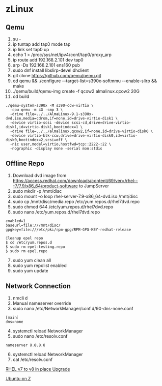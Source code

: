 # zLinux

## Qemu 

1. su -
2. ip tuntap add tap0 mode tap
3. ip link set tap0 up
4. echo 1 > /proc/sys/net/ipv4/conf/tap0/proxy_arp
5. ip route add 192.168.2.101 dev tap0
6. arp -Ds 192.168.2.101 ens160 pub
8. sudo dnf install libslirp-devel dhclient
7. git clone https://github.com/qemu/qemu.git
8. cd qemu && ./configure --target-list=s390x-softmmu --enable-slirp && make
9. ./qemu/build/qemu-img create -f qcow2 almalinux.qcow2 20G
10. cd build
```
./qemu-system-s390x -M s390-ccw-virtio \
  -cpu qemu -m 4G -smp 3 \
  -drive file=../../AlmaLinux-9.1-s390x-dvd.iso,media=cdrom,if=none,id=drive-virtio-disk1 \
  -device virtio-scsi -device scsi-cd,drive=drive-virtio-disk1,id=virtio-disk1,bootindex=1 \
  -drive file=../../almalinux.qcow2,if=none,id=drive-virtio-disk0 \
  -device virtio-blk-ccw,drive=drive-virtio-disk0,id=virtio-disk0,bootindex=2,scsi=off \
  -nic user,model=virtio,hostfwd=tcp::2222-:22 \
  -nographic -display none -serial mon:stdio

```

## Offline Repo

1. Download dvd image from https://access.redhat.com/downloads/content/69/ver=/rhel---7/7.9/x86_64/product-software to JumpServer
2. sudo mkdir -p  /mnt/disc
3. sudo mount -o loop rhel-server-7.9-x86_64-dvd.iso /mnt/disc
4. sudo cp /mnt/disc/media.repo /etc/yum.repos.d/rhel7dvd.repo
5. sudo chmod 644 /etc/yum.repos.d/rhel7dvd.repo
6. sudo nano /etc/yum.repos.d/rhel7dvd.repo
```
enabled=1
baseurl=file:///mnt/disc/
gpgkey=file:///etc/pki/rpm-gpg/RPM-GPG-KEY-redhat-release
```
```
Cleanup epel repo
$ cd /etc/yum.repos.d
$ sudo rm epel-testing.repo
$ sudo rm epel.repo
```
7. sudo yum clean all
8. sudo yum repolist enabled
10. sudo yum update

## Network Connection

1. nmcli d
2. Manual nameserver override
3. sudo nano /etc/NetworkManager/conf.d/90-dns-none.conf
```
[main]
dns=none
```
4. systemctl reload NetworkManager
5. sudo nano /etc/resolv.conf
```
nameserver 8.8.8.8
```
6. systemctl reload NetworkManager
7. cat /etc/resolv.conf


[RHEL v7 to v8 in place Upgrade](https://access.redhat.com/documentation/en-us/red_hat_enterprise_linux/8/pdf/upgrading_from_rhel_7_to_rhel_8/red_hat_enterprise_linux-8-upgrading_from_rhel_7_to_rhel_8-en-us.pdf)

[Ubuntu on Z](http://www.fargos.net/packages/README_UbuntuOnHercules.html)
